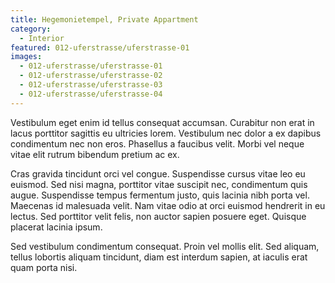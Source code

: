 ```yaml
---
title: Hegemonietempel, Private Appartment
category:
  - Interior
featured: 012-uferstrasse/uferstrasse-01
images:
  - 012-uferstrasse/uferstrasse-01
  - 012-uferstrasse/uferstrasse-02
  - 012-uferstrasse/uferstrasse-03
  - 012-uferstrasse/uferstrasse-04
---
```


Vestibulum eget enim id tellus consequat accumsan. Curabitur non erat in lacus porttitor sagittis eu ultricies lorem. Vestibulum nec dolor a ex dapibus condimentum nec non eros. Phasellus a faucibus velit. Morbi vel neque vitae elit rutrum bibendum pretium ac ex.

Cras gravida tincidunt orci vel congue. Suspendisse cursus vitae leo eu euismod. Sed nisi magna, porttitor vitae suscipit nec, condimentum quis augue. Suspendisse tempus fermentum justo, quis lacinia nibh porta vel. Maecenas id malesuada velit. Nam vitae odio at orci euismod hendrerit in eu lectus. Sed porttitor velit felis, non auctor sapien posuere eget. Quisque placerat lacinia ipsum.

Sed vestibulum condimentum consequat. Proin vel mollis elit. Sed aliquam, tellus lobortis aliquam tincidunt, diam est interdum sapien, at iaculis erat quam porta nisi.
